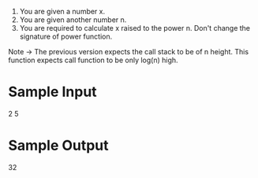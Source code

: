 1. You are given a number x.
2. You are given another number n.
3. You are required to calculate x raised to the power n. Don't change the signature of power function.

Note -> The previous version expects the call stack to be of n height. This function expects call function to be only log(n) high.

# Sample Input

2
5

# Sample Output

32